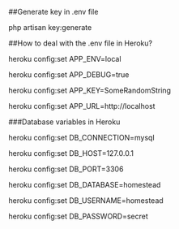 ##Generate key in .env file

php artisan key:generate

##How to deal with the .env file in Heroku?

heroku config:set APP_ENV=local

heroku config:set APP_DEBUG=true

heroku config:set APP_KEY=SomeRandomString

heroku config:set APP_URL=http://localhost

###Database variables in Heroku

heroku config:set DB_CONNECTION=mysql

heroku config:set DB_HOST=127.0.0.1

heroku config:set DB_PORT=3306

heroku config:set DB_DATABASE=homestead

heroku config:set DB_USERNAME=homestead

heroku config:set DB_PASSWORD=secret
